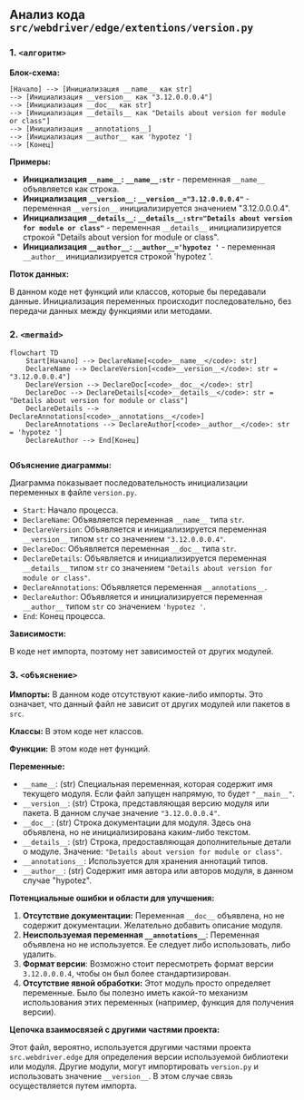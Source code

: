 ## Анализ кода `src/webdriver/edge/extentions/version.py`

### 1. `<алгоритм>`

**Блок-схема:**

```
[Начало] --> [Инициализация __name__ как str]
--> [Инициализация __version__ как "3.12.0.0.0.4"]
--> [Инициализация __doc__ как str]
--> [Инициализация __details__ как "Details about version for module or class"]
--> [Инициализация __annotations__]
--> [Инициализация __author__ как 'hypotez ']
--> [Конец]
```

**Примеры:**

- **Инициализация `__name__`: `__name__:str`** -  переменная `__name__` объявляется как строка. 
- **Инициализация `__version__`: `__version__="3.12.0.0.0.4"`** - переменная `__version__` инициализируется значением "3.12.0.0.0.4".
- **Инициализация `__details__`: `__details__:str="Details about version for module or class"`** - переменная `__details__` инициализируется строкой "Details about version for module or class".
- **Инициализация `__author__`: `__author__='hypotez '`** - переменная `__author__` инициализируется строкой 'hypotez '.

**Поток данных:**

В данном коде нет функций или классов, которые бы передавали данные. Инициализация переменных происходит последовательно, без передачи данных между функциями или методами.

### 2. `<mermaid>`

```mermaid
flowchart TD
    Start[Начало] --> DeclareName[<code>__name__</code>: str]
    DeclareName --> DeclareVersion[<code>__version__</code>: str = "3.12.0.0.0.4"]
    DeclareVersion --> DeclareDoc[<code>__doc__</code>: str]
    DeclareDoc --> DeclareDetails[<code>__details__</code>: str = "Details about version for module or class"]
    DeclareDetails --> DeclareAnnotations[<code>__annotations__</code>]
    DeclareAnnotations --> DeclareAuthor[<code>__author__</code>: str = 'hypotez ']
    DeclareAuthor --> End[Конец]
    

```

**Объяснение диаграммы:**

Диаграмма показывает последовательность инициализации переменных в файле `version.py`.

- `Start`: Начало процесса.
- `DeclareName`: Объявляется переменная `__name__` типа `str`.
- `DeclareVersion`: Объявляется и инициализируется переменная `__version__` типом `str` со значением `"3.12.0.0.0.4"`.
- `DeclareDoc`: Объявляется переменная `__doc__` типа `str`.
- `DeclareDetails`: Объявляется и инициализируется переменная `__details__` типом `str` со значением `"Details about version for module or class"`.
- `DeclareAnnotations`: Объявляется переменная `__annotations__`.
- `DeclareAuthor`: Объявляется и инициализируется переменная `__author__` типом `str` со значением `'hypotez '`.
- `End`: Конец процесса.

**Зависимости:**

В коде нет импорта, поэтому нет зависимостей от других модулей.

### 3. `<объяснение>`

**Импорты:**
В данном коде отсутствуют какие-либо импорты. Это означает, что данный файл не зависит от других модулей или пакетов в `src`.

**Классы:**
В этом коде нет классов.

**Функции:**
В этом коде нет функций.

**Переменные:**

- `__name__`: (str) Специальная переменная, которая содержит имя текущего модуля. Если файл запущен напрямую, то будет `"__main__"`.
- `__version__`: (str)  Строка, представляющая версию модуля или пакета. В данном случае значение `"3.12.0.0.0.4"`.
- `__doc__`: (str) Строка документации для модуля. Здесь она объявлена, но не инициализирована каким-либо текстом.
- `__details__`: (str) Строка, предоставляющая дополнительные детали о модуле. Значение: `"Details about version for module or class"`.
- `__annotations__`: Используется для хранения аннотаций типов.
- `__author__`: (str) Содержит имя автора или авторов модуля, в данном случае "hypotez".

**Потенциальные ошибки и области для улучшения:**

1.  **Отсутствие документации:** Переменная `__doc__` объявлена, но не содержит документации. Желательно добавить описание модуля.
2.  **Неиспользуемая переменная `__annotations__`**: Переменная объявлена но не используется. Ее следует либо использовать, либо удалить.
3.  **Формат версии**: Возможно стоит пересмотреть формат версии `3.12.0.0.0.4`, чтобы он был более стандартизирован.
4.  **Отсутствие явной обработки:**  Этот модуль просто определяет переменные. Было бы полезно иметь какой-то механизм использования этих переменных (например, функция для получения версии).

**Цепочка взаимосвязей с другими частями проекта:**

Этот файл, вероятно, используется другими частями проекта `src.webdriver.edge` для определения версии используемой библиотеки или модуля. Другие модули, могут импортировать `version.py` и использовать значение `__version__`. В этом случае связь осуществляется путем импорта.